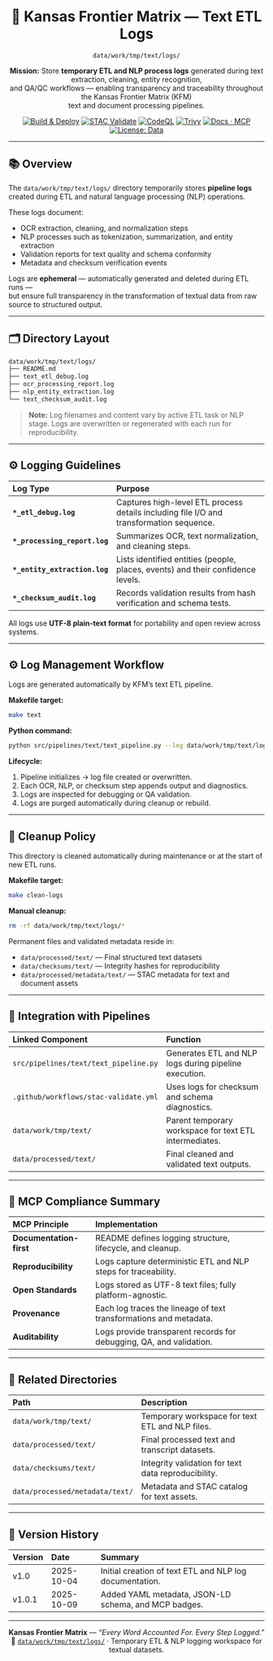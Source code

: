 <div align="center">

# 🧾 Kansas Frontier Matrix — Text ETL Logs  
`data/work/tmp/text/logs/`

**Mission:** Store **temporary ETL and NLP process logs** generated during text extraction, cleaning, entity recognition,  
and QA/QC workflows — enabling transparency and traceability throughout the Kansas Frontier Matrix (KFM)  
text and document processing pipelines.

[![Build & Deploy](https://github.com/bartytime4life/Kansas-Frontier-Matrix/actions/workflows/site.yml/badge.svg)](../../../../../../.github/workflows/site.yml)
[![STAC Validate](https://img.shields.io/badge/STAC-validate-blue)](../../../../../../.github/workflows/stac-validate.yml)
[![CodeQL](https://img.shields.io/github/actions/workflow/status/bartytime4life/Kansas-Frontier-Matrix/codeql.yml?label=CodeQL)](../../../../../../.github/workflows/codeql.yml)
[![Trivy](https://img.shields.io/badge/container-scan-informational)](../../../../../../.github/workflows/trivy.yml)
[![Docs · MCP](https://img.shields.io/badge/Docs-MCP-green)](../../../../../../docs/)
[![License: Data](https://img.shields.io/badge/License-CC--BY%204.0-blue)](../../../../../../LICENSE)

</div>

---

## 📚 Overview

The `data/work/tmp/text/logs/` directory temporarily stores **pipeline logs**  
created during ETL and natural language processing (NLP) operations.  

These logs document:
- OCR extraction, cleaning, and normalization steps  
- NLP processes such as tokenization, summarization, and entity extraction  
- Validation reports for text quality and schema conformity  
- Metadata and checksum verification events  

Logs are **ephemeral** — automatically generated and deleted during ETL runs —  
but ensure full transparency in the transformation of textual data from raw source to structured output.

---

## 🗂️ Directory Layout

```bash
data/work/tmp/text/logs/
├── README.md
├── text_etl_debug.log
├── ocr_processing_report.log
├── nlp_entity_extraction.log
└── text_checksum_audit.log
````

> **Note:** Log filenames and content vary by active ETL task or NLP stage.
> Logs are overwritten or regenerated with each run for reproducibility.

---

## ⚙️ Logging Guidelines

| Log Type                      | Purpose                                                                                 |
| :---------------------------- | :-------------------------------------------------------------------------------------- |
| **`*_etl_debug.log`**         | Captures high-level ETL process details including file I/O and transformation sequence. |
| **`*_processing_report.log`** | Summarizes OCR, text normalization, and cleaning steps.                                 |
| **`*_entity_extraction.log`** | Lists identified entities (people, places, events) and their confidence levels.         |
| **`*_checksum_audit.log`**    | Records validation results from hash verification and schema tests.                     |

All logs use **UTF-8 plain-text format** for portability and open review across systems.

---

## ⚙️ Log Management Workflow

Logs are generated automatically by KFM’s text ETL pipeline.

**Makefile target:**

```bash
make text
```

**Python command:**

```bash
python src/pipelines/text/text_pipeline.py --log data/work/tmp/text/logs/text_etl_debug.log
```

**Lifecycle:**

1. Pipeline initializes → log file created or overwritten.
2. Each OCR, NLP, or checksum step appends output and diagnostics.
3. Logs are inspected for debugging or QA validation.
4. Logs are purged automatically during cleanup or rebuild.

---

## 🧹 Cleanup Policy

This directory is cleaned automatically during maintenance or at the start of new ETL runs.

**Makefile target:**

```bash
make clean-logs
```

**Manual cleanup:**

```bash
rm -rf data/work/tmp/text/logs/*
```

Permanent files and validated metadata reside in:

* `data/processed/text/` — Final structured text datasets
* `data/checksums/text/` — Integrity hashes for reproducibility
* `data/processed/metadata/text/` — STAC metadata for text and document assets

---

## 🧩 Integration with Pipelines

| Linked Component                      | Function                                               |
| :------------------------------------ | :----------------------------------------------------- |
| `src/pipelines/text/text_pipeline.py` | Generates ETL and NLP logs during pipeline execution.  |
| `.github/workflows/stac-validate.yml` | Uses logs for checksum and schema diagnostics.         |
| `data/work/tmp/text/`                 | Parent temporary workspace for text ETL intermediates. |
| `data/processed/text/`                | Final cleaned and validated text outputs.              |

---

## 🧠 MCP Compliance Summary

| MCP Principle           | Implementation                                                      |
| :---------------------- | :------------------------------------------------------------------ |
| **Documentation-first** | README defines logging structure, lifecycle, and cleanup.           |
| **Reproducibility**     | Logs capture deterministic ETL and NLP steps for traceability.      |
| **Open Standards**      | Logs stored as UTF-8 text files; fully platform-agnostic.           |
| **Provenance**          | Each log traces the lineage of text transformations and metadata.   |
| **Auditability**        | Logs provide transparent records for debugging, QA, and validation. |

---

## 📎 Related Directories

| Path                            | Description                                         |
| :------------------------------ | :-------------------------------------------------- |
| `data/work/tmp/text/`           | Temporary workspace for text ETL and NLP files.     |
| `data/processed/text/`          | Final processed text and transcript datasets.       |
| `data/checksums/text/`          | Integrity validation for text data reproducibility. |
| `data/processed/metadata/text/` | Metadata and STAC catalog for text assets.          |

---

## 📅 Version History

| Version | Date       | Summary                                                 |
| :------ | :--------- | :------------------------------------------------------ |
| v1.0    | 2025-10-04 | Initial creation of text ETL and NLP log documentation. |
| v1.0.1  | 2025-10-09 | Added YAML metadata, JSON-LD schema, and MCP badges.    |

---

<div align="center">

**Kansas Frontier Matrix** — *“Every Word Accounted For. Every Step Logged.”*
📍 [`data/work/tmp/text/logs/`](.) · Temporary ETL & NLP logging workspace for textual datasets.

</div>
